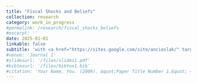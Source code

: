 ```yaml
---
title: "Fiscal Shocks and Beliefs"
collection: research
category: work_in_progress
#permalink: /research/fiscal_shocks_beliefs
#excerpt: ''
date: 2025-01-01
linkable: false
subtitle: 'with <a href="https://sites.google.com/site/ancieslak/" target="_blank" rel="noopener noreferrer">Anna Cieslak</a> and <a href="https://www.haopang.net/" target="_blank" rel="noopener noreferrer">Hao Pang</a>'
#venue: 'Journal 1'
#slidesurl: '/files/slides1.pdf'
#bibtexurl: '/files/bibtex1.bib'
#citation: 'Your Name, You. (2009). &quot;Paper Title Number 1.&quot; <i>Journal 1</i>. 1(1).'
---
```


